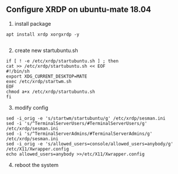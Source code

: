 ## Configure XRDP on ubuntu-mate 18.04
1. install package 
```
apt install xrdp xorgxrdp -y
 
```

2. create new startubuntu.sh 
```
if [ ! -e /etc/xrdp/startubuntu.sh ] ; then
cat >> /etc/xrdp/startubuntu.sh << EOF
#!/bin/sh
export XDG_CURRENT_DESKTOP=MATE
exec /etc/xrdp/startwm.sh
EOF
chmod a+x /etc/xrdp/startubuntu.sh
fi
```

3. modify config 
```
sed -i_orig -e 's/startwm/startubuntu/g' /etc/xrdp/sesman.ini
sed -i 's/^TerminalServerUsers/#TerminalServerUsers/g' /etc/xrdp/sesman.ini
sed -i 's/^TerminalServerAdmins/#TerminalServerAdmins/g' /etc/xrdp/sesman.ini
sed -i_orig -e 's/allowed_users=console/allowed_users=anybody/g' /etc/X11/Xwrapper.config
echo allowed_users=anybody >>/etc/X11/Xwrapper.config
```

4. reboot the system 
